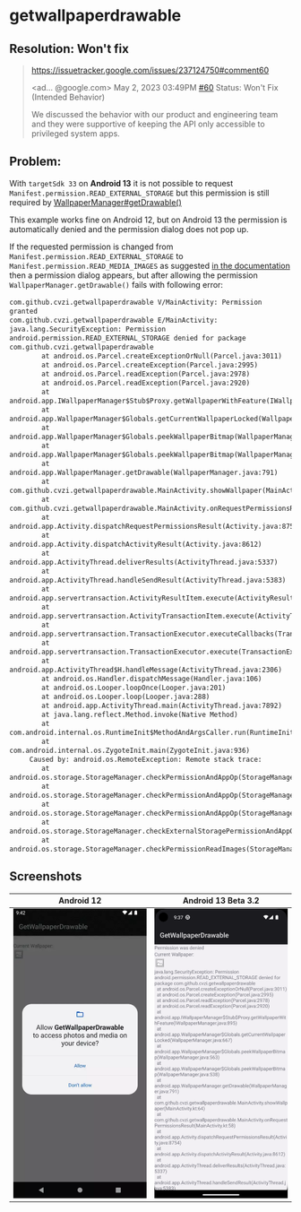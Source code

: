 # getwallpaperdrawable

## Resolution: Won't fix
> https://issuetracker.google.com/issues/237124750#comment60
> 
> <ad... @google.com> May 2, 2023 03:49PM [#60](https://issuetracker.google.com/issues/237124750#comment60)
> Status: Won't Fix (Intended Behavior)
>
> We discussed the behavior with our product and engineering team and they were supportive of keeping the API only accessible to privileged system apps.


## Problem:

With `targetSdk 33` on **Android 13** it is not possible to request
`Manifest.permission.READ_EXTERNAL_STORAGE` but this permission is still required by
[WallpaperManager#getDrawable()](https://developer.android.com/reference/android/app/WallpaperManager#getDrawable())

This example works fine on Android 12, but on Android 13 the permission is automatically denied and
the permission dialog does not pop up.

If the requested permission is changed from `Manifest.permission.READ_EXTERNAL_STORAGE` to
`Manifest.permission.READ_MEDIA_IMAGES` as suggested [in the documentation](https://developer.android.com/about/versions/13/behavior-changes-13#granular-media-permissions) 
then a permission dialog appears, but after allowing the permission `WallpaperManager.getDrawable()`
fails with following error:

```log
com.github.cvzi.getwallpaperdrawable V/MainActivity: Permission granted
com.github.cvzi.getwallpaperdrawable E/MainActivity: java.lang.SecurityException: Permission android.permission.READ_EXTERNAL_STORAGE denied for package com.github.cvzi.getwallpaperdrawable
        at android.os.Parcel.createExceptionOrNull(Parcel.java:3011)
        at android.os.Parcel.createException(Parcel.java:2995)
        at android.os.Parcel.readException(Parcel.java:2978)
        at android.os.Parcel.readException(Parcel.java:2920)
        at android.app.IWallpaperManager$Stub$Proxy.getWallpaperWithFeature(IWallpaperManager.java:895)
        at android.app.WallpaperManager$Globals.getCurrentWallpaperLocked(WallpaperManager.java:667)
        at android.app.WallpaperManager$Globals.peekWallpaperBitmap(WallpaperManager.java:563)
        at android.app.WallpaperManager$Globals.peekWallpaperBitmap(WallpaperManager.java:538)
        at android.app.WallpaperManager.getDrawable(WallpaperManager.java:791)
        at com.github.cvzi.getwallpaperdrawable.MainActivity.showWallpaper(MainActivity.kt:65)
        at com.github.cvzi.getwallpaperdrawable.MainActivity.onRequestPermissionsResult(MainActivity.kt:52)
        at android.app.Activity.dispatchRequestPermissionsResult(Activity.java:8754)
        at android.app.Activity.dispatchActivityResult(Activity.java:8612)
        at android.app.ActivityThread.deliverResults(ActivityThread.java:5337)
        at android.app.ActivityThread.handleSendResult(ActivityThread.java:5383)
        at android.app.servertransaction.ActivityResultItem.execute(ActivityResultItem.java:67)
        at android.app.servertransaction.ActivityTransactionItem.execute(ActivityTransactionItem.java:45)
        at android.app.servertransaction.TransactionExecutor.executeCallbacks(TransactionExecutor.java:135)
        at android.app.servertransaction.TransactionExecutor.execute(TransactionExecutor.java:95)
        at android.app.ActivityThread$H.handleMessage(ActivityThread.java:2306)
        at android.os.Handler.dispatchMessage(Handler.java:106)
        at android.os.Looper.loopOnce(Looper.java:201)
        at android.os.Looper.loop(Looper.java:288)
        at android.app.ActivityThread.main(ActivityThread.java:7892)
        at java.lang.reflect.Method.invoke(Native Method)
        at com.android.internal.os.RuntimeInit$MethodAndArgsCaller.run(RuntimeInit.java:548)
        at com.android.internal.os.ZygoteInit.main(ZygoteInit.java:936)
     Caused by: android.os.RemoteException: Remote stack trace:
        at android.os.storage.StorageManager.checkPermissionAndAppOp(StorageManager.java:1805)
        at android.os.storage.StorageManager.checkPermissionAndAppOp(StorageManager.java:1782)
        at android.os.storage.StorageManager.checkPermissionAndAppOp(StorageManager.java:1849)
        at android.os.storage.StorageManager.checkExternalStoragePermissionAndAppOp(StorageManager.java:1965)
        at android.os.storage.StorageManager.checkPermissionReadImages(StorageManager.java:1931)
```

## Screenshots

| Android 12 | Android 13 Beta 3.2 |
| --- | ---- |
| <img src="/screenshots/Android 12.webp" alt="Screenshot Android 12" /> | <img src="/screenshots/Android 13.png" alt="Screenshot Android 13" /> |
